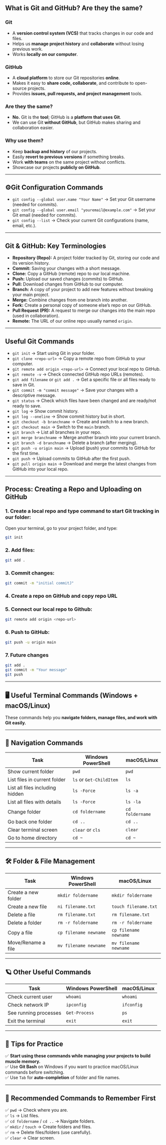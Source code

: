 ## What is Git and GitHub? Are they the same?

### Git
  - A **version control system (VCS)** that tracks changes in our code and files.
  - Helps us **manage project history** and **collaborate** without losing previous work.
  - Works **locally on our computer**.

### GitHub
  - A **cloud platform** to store our Git repositories **online**.
  - Makes it easy to **share code, collaborate**, and contribute to open-source projects.
  - Provides **issues, pull requests, and project management** tools.

### **Are they the same?**
  - **No.** Git is the **tool**; GitHub is a **platform that uses Git**.
  - We can use Git **without GitHub**, but GitHub makes sharing and collaboration easier.

### **Why use them?**
  - Keep **backup and history** of our projects.
  - Easily **revert to previous versions** if something breaks.
  - Work **with teams** on the same project without conflicts.
  - Showcase our projects **publicly on GitHub**.

---

## ⚙Git Configuration Commands

- `git config --global user.name "Your Name"` → Set your Git username (needed for commits).
- `git config --global user.email "youremail@example.com"` → Set your Git email (needed for commits).
- `git config --list` → Check your current Git configurations (name, email, etc.).

---

## Git & GitHub: Key Terminologies

- **Repository (Repo):** A project folder tracked by Git, storing our code and its version history.
- **Commit:** Saving your changes with a short message.
- **Clone:** Copy a GitHub (remote) repo to our local machine.
- **Push:** Upload our saved changes (commits) to GitHub.
- **Pull:** Download changes from GitHub to our computer.
- **Branch:** A copy of your project to add new features without breaking your main project.
- **Merge:** Combine changes from one branch into another.
- **Fork:** Create a personal copy of someone else’s repo on our GitHub.
- **Pull Request (PR):** A request to merge our changes into the main repo (used in collaboration).
- **Remote:** The URL of our online repo usually named `origin`.

---

## Useful Git Commands

- `git init` → Start using Git in your folder.
- `git clone <repo-url>` → Copy a remote repo from GitHub to your computer.
- `git remote add origin <repo-url>` → Connect your local repo to GitHub.
- `git remote -v` → Check connected GitHub repo URLs (remotes).
- `git add filename` or `git add .` → Get a specific file or all files ready to save in Git.
- `git commit -m "commit message"` → Save your changes with a descriptive message.
- `git status` → Check which files have been changed and are ready/not ready to save.
- `git log` → Show commit history.
- `git log --oneline` → Show commit history but in short.
- `git checkout -b branchname` → Create and switch to a new branch.
- `git checkout main` → Switch to the `main` branch.
- `git branch` → List all branches in your repo.
- `git merge branchname` → Merge another branch into your current branch.
- `git branch -d branchname` → Delete a branch (after merging).
- `git push -u origin main` → Upload (push) your commits to GitHub for the first time.
- `git push` → Upload commits to GitHub after the first push.
- `git pull origin main` → Download and merge the latest changes from GitHub into your local repo.

---

## Process: Creating a Repo and Uploading on GitHub

### 1. Create a local repo and type command to start Git tracking in our folder:
Open your terminal, go to your project folder, and type:
```bash
git init
```

### 2. Add files:
```bash
git add .
```

### 3. Commit changes:
```bash
git commit -m "initial commitJ"
```
### 4. Create a repo on GitHub and copy **repo URL**

### 5. Connect our local repo to Github:
```bash
git remote add origin <repo-url>
```
### 6. Push to GitHub:
```bash
git push -u origin main
```

### 7. Future changes
```bash
git add .
git commit -m "Your message"
git push
```

---

## 🖥️ Useful Terminal Commands (Windows + macOS/Linux)

These commands help you **navigate folders, manage files, and work with Git easily.**

---

## 📂 Navigation Commands

| Task | Windows PowerShell | macOS/Linux |
|------|---------------------|-------------|
| Show current folder | `pwd` | `pwd` |
| List files in current folder | `ls` or `Get-ChildItem` | `ls` |
| List all files including hidden | `ls -Force` | `ls -a` |
| List all files with details | `ls -Force` | `ls -la` |
| Change folder | `cd foldername` | `cd foldername` |
| Go back one folder | `cd ..` | `cd ..` |
| Clear terminal screen | `clear` or `cls` | `clear` |
| Go to home directory | `cd ~` | `cd ~` |

---

## 🛠️ Folder & File Management

| Task | Windows PowerShell | macOS/Linux |
|------|---------------------|-------------|
| Create a new folder | `mkdir foldername` | `mkdir foldername` |
| Create a new file | `ni filename.txt` | `touch filename.txt` |
| Delete a file | `rm filename.txt` | `rm filename.txt` |
| Delete a folder | `rm -r foldername` | `rm -r foldername` |
| Copy a file | `cp filename newname` | `cp filename newname` |
| Move/Rename a file | `mv filename newname` | `mv filename newname` |

---

## 🪐 Other Useful Commands

| Task | Windows PowerShell | macOS/Linux |
|------|---------------------|-------------|
| Check current user | `whoami` | `whoami` |
| Check network IP | `ipconfig` | `ifconfig` |
| See running processes | `Get-Process` | `ps` |
| Exit the terminal | `exit` | `exit` |

---

## 🚀 Tips for Practice

✅ **Start using these commands while managing your projects to build muscle memory.**  
✅ Use **Git Bash** on Windows if you want to practice macOS/Linux commands before switching.  
✅ Use `Tab` for **auto-completion** of folder and file names.

---

## 🌻 Recommended Commands to Remember First

✅ `pwd` → Check where you are.  
✅ `ls` → List files.  
✅ `cd foldername` / `cd ..` → Navigate folders.  
✅ `mkdir` / `touch` → Create folders and files.  
✅ `rm` → Delete files/folders (use carefully).  
✅ `clear` → Clear screen.
